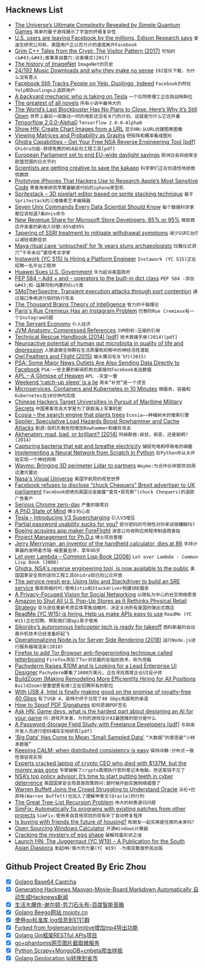 ## Hacknews List


- [The Universe’s Ultimate Complexity Revealed by Simple Quantum Games](https://www.quantamagazine.org/the-universes-ultimate-complexity-revealed-by-simple-quantum-games-20190305/)  `简单的量子游戏揭示了宇宙的终极复杂性`
- [U.S. users are leaving Facebook by the millions, Edison Research says](https://www.marketplace.org/2019/03/06/tech/exclusive-look-numbers-showing-users-leaving-facebook-by-the-millions)  `爱迪生研究公司称，美国用户正以百万计的速度离开Facebook`
- [Grim C&#43;&#43; Tales from the Crypt: The Visitor Pattern (2017)](https://cppcrypt.tumblr.com/post/168134225802)  `可怕的c&#43;&#43;故事来自墓穴:访客模式(2017)`
- [The history of ImageNet](https://hackernoon.com/data-is-the-new-oil-1227197762b2)  `ImageNet的历史`
- [24/192 Music Downloads and why they make no sense](https://people.xiph.org/~xiphmont/demo/neil-young.html)  `192音乐下载，为什么没有意义`
- [Facebook Still Tracks People on Yelp, Duolingo, Indeed](https://privacyinternational.org/blog/2758/guess-what-facebook-still-tracks-you-android-apps-even-if-you-dont-have-facebook-account)  `Facebook仍然在Yelp和Duolingo上追踪用户`
- [A backyard mechanic who is taking on Tesla](https://www.bostonglobe.com/metro/2019/03/04/the-backyard-mechanic-who-taking-tesla/Sv1l8q2sxpQvTFMp13VFwM/story.html)  `一个后院修理工正在挑战特斯拉`
- [The greatest of all novels](https://www.newcriterion.com/issues/2019/3/the-greatest-of-all-novels)  `所有小说中最伟大的`
- [The World’s Last Blockbuster Has No Plans to Close. Here’s Why It’s Still Open](https://www.nytimes.com/2019/03/06/business/the-worlds-last-blockbuster-has-no-plans-to-close-heres-why-its-still-open.html)  `世界上最后一部轰动一时的电影还没有关门的计划。这就是为什么它还开着`
- [Tensorflow 2.0.0-Alpha0](https://github.com/tensorflow/tensorflow/releases/tag/v2.0.0-alpha0)  `Tensorflow 2.0.0-Alpha0`
- [Show HN: Create Chart Images from a URL](https://quickchart.io/)  `显示HN:从URL创建图表图像`
- [Viewing Matrices and Probability as Graphs](https://www.math3ma.com/blog/matrices-probability-graphs)  `把矩阵和概率看成图形`
- [Ghidra Capabilities – Get Your Free NSA Reverse Engineering Tool [pdf]](https://www.rsaconference.com/writable/presentations/file_upload/png-t09-come-get-your-free-nsa-reverse-engineering-tool_.pdf)  `Ghidra功能-获得免费的NSA反向工程工具[pdf]`
- [European Parliament set to end EU-wide daylight savings](https://www.dw.com/en/european-parliament-set-to-end-eu-wide-daylight-savings/a-47775317)  `欧洲议会将结束全欧盟范围的日光节约`
- [Scientists are getting creative to save the kakapo](https://www.nationalgeographic.com/animals/2019/03/endangered-kapako-breeding-technology/)  `科学家们正在创造性地拯救鸮鹦鹉`
- [Prototype iPhones That Hackers Use to Research Apple’s Most Sensitive Code](https://motherboard.vice.com/en_us/article/gyakgw/the-prototype-dev-fused-iphones-that-hackers-use-to-research-apple-zero-days)  `黑客用来研究苹果最敏感代码的iphone原型机`
- [Spritestack – 3D pixelart editor based on sprite stacking technique](https://spritestack.io/)  `基于Spritestack的三维像素艺术编辑器`
- [Seven Unix Commands Every Data Scientist Should Know](http://neowaylabs.github.io/programming/unix-shell-for-data-scientists/)  `每个数据科学家都应该知道7条Unix命令`
- [New Revenue Share for Microsoft Store Developers: 85% or 95%](https://blogs.windows.com/buildingapps/2019/03/06/updated-microsoft-store-app-developer-agreement-new-revenue-share/)  `微软商店开发者的新收入份额:85%或95%`
- [Tapering of SSRI treatment to mitigate withdrawal symptoms](https://www.thelancet.com/journals/lanpsy/article/PIIS2215-0366(19)30032-X/fulltext)  `减少SSRI治疗以减轻戒断症状`
- [Maya ritual cave ‘untouched’ for 1k years stuns archaeologists](https://www.nationalgeographic.com/culture/2019/03/maya-ritual-balamku-cave-stuns-archaeologists/)  `玛雅仪式洞穴“千年未动”震惊考古学家`
- [Instawork (YC S15) Is Hiring a Platform Engineer](https://angel.co/instawork/jobs/505873-platform-engineer)  `Instawork (YC S15)正在招聘一名平台工程师`
- [Huawei Sues U.S. Government](https://www.nytimes.com/2019/03/06/business/huawei-united-states-trade-lawsuit.html)  `华为起诉美国政府`
- [PEP 584 – Add &#43; and – operators to the built-in dict class](https://www.python.org/dev/peps/pep-0584/)  `PEP 584 -添加&#43;和-运算符到内置的dict类`
- [SMoTherSpectre: Transient execution attacks through port contention](https://nebelwelt.net/blog/20190306-SMoTherSpectre.html)  `通过端口争用进行临时执行攻击`
- [The Thousand Brains Theory of Intelligence](https://numenta.com/blog/2019/01/16/the-thousand-brains-theory-of-intelligence/)  `智力的千脑理论`
- [Paris&#39;s Rue Cremieux Has an Instagram Problem](https://www.citylab.com/life/2019/03/rue-cremieux-paris-instagram-tourists-where-to-take-pictures/584164/)  `巴黎的Rue Cremieux有一个Instagram问题`
- [The Servant Economy](https://www.theatlantic.com/technology/archive/2019/03/what-happened-uber-x-companies/584236/)  `仆人经济`
- [JVM Anatomy: Compressed References](https://shipilev.net/jvm/anatomy-quarks/23-compressed-references/)  `JVM剖析:压缩的引用`
- [Technical Rescue Handbook (2014) [pdf]](http://mra.org/wp-content/uploads/2016/05/nps-technical-rescue-handbook-2014.pdf)  `技术救援手册(2014)[pdf]`
- [Neuroactive potential of human gut microbiota in quality of life and depression](https://www.nature.com/articles/s41564-018-0337-x.epdf?referrer_access_token=wrPsThpekvlDIFVfG5LcxNRgN0jAjWel9jnR3ZoTv0Pk-saWPJmzGA3H2wMSXmwWlLgoMIU-QgMdenquoZAoe6NETxnfNGaTyvKBf8sDab0d4o3IEWSDwPMHnxuzB02yxHpGxsrb_BAMi8S1xd9sKTII8ETVXrRjzyawDGyhVDxF3e1s_r1_lufiujI6-hOfoR0i-ws8EVQx2UqY7VLGaMBRs1N-olOmFv8l7zf3HcJYx3fvAbSktPcSgGBlaxr63WkPzfDrnnSyk1Lfje1HUw%3D%3D&amp;tracking_referrer=www.genengnews.com)  `人肠道微生物群在生活质量和抑郁中的神经活性潜能`
- [Owl Feathers and Flight (2015)](https://www.owlpages.com/owls/articles.php?a=7)  `猫头鹰羽毛与飞行(2015)`
- [PSA: Some Major News Outlets Are Also Sending Data Directly to Facebook](https://twitter.com/antoniogm/status/1103190266930913281)  `PSA:一些主要的新闻机构也直接向Facebook发送数据`
- [APL – A Glimpse of Heaven](http://vector.org.uk/art10011550)  `APL -天堂一瞥`
- [Weekend ‘catch-up sleep’ is a lie](https://www.washingtonpost.com/health/2019/02/28/weekend-catch-up-sleep-is-lie/)  `周末“补觉”是一个谎言`
- [Microservices, Containers and Kubernetes in 10 Minutes](https://gravitational.com/blog/microservices-containers-kubernetes/)  `微服务，容器和Kubernetes在10分钟内完成`
- [Chinese Hackers Target Universities in Pursuit of Maritime Military Secrets](https://www.wsj.com/articles/chinese-hackers-target-universities-in-pursuit-of-maritime-military-secrets-11551781800)  `中国黑客攻击大学是为了获取海上军事机密`
- [Ecosia – the search engine that plants trees](https://www.ecosia.org/)  `Ecosia——种植树木的搜索引擎`
- [Spoiler: Speculative Load Hazards Boost Rowhammer and Cache Attacks](https://arxiv.org/abs/1903.00446)  `剧透:投机负载危险增加Rowhammer和缓存攻击`
- [Akhenaten: mad, bad, or brilliant? (2014)](https://www.telegraph.co.uk/culture/art/10561090/Akhenaten-mad-bad-or-brilliant.html)  `阿赫那吞:疯狂，邪恶，还是聪明?(2014)`
- [Capturing bacteria that eat and breathe electricity](https://news.wsu.edu/2019/03/05/capturing-bacteria-eat-breathe-electricity/)  `捕捉吃电和呼吸电的细菌`
- [Implementing a Neural Network from Scratch in Python](https://victorzhou.com/blog/intro-to-neural-networks/)  `在Python中从头开始实现一个神经网络`
- [Waymo: Bringing 3D perimeter Lidar to partners](https://medium.com/waymo/bringing-3d-perimeter-lidar-to-partners-6beaa7d3dcc2)  `Waymo:为合作伙伴提供3D周边激光雷达`
- [Nasa&#39;s Visual Universe](https://artsexperiments.withgoogle.com/nasasvisualuniverse)  `美国宇航局的视觉世界`
- [Facebook refuses to disclose “chuck Chequers” Brexit advertiser to UK parliament](https://techcrunch.com/2019/03/06/facebook-refuses-to-disclose-chuck-chequers-brexit-advertiser-to-uk-parliament/)  `Facebook拒绝向英国议会披露“查克•契克斯”(chuck Chequers)的退欧广告客户`
- [Serious Chrome zero-day](https://nakedsecurity.sophos.com/2019/03/06/serious-chrome-zero-day-google-says-update-right-this-minute/)  `严重的铬零日`
- [A PhD State of Mind](https://www.nature.com/articles/s41556-018-0085-4)  `博士的心态`
- [Tesla – Introducing V3 Supercharging](https://www.tesla.com/blog/introducing-v3-supercharging)  `引入V3增压`
- [Partial password usability sucks for you?](https://gaevoy.com/2019/03/06/partial-password-sucks.html)  `部分密码的可用性对你来说很糟糕吗?`
- [Boeing acquires app maker ForeFlight](https://www.houstonchronicle.com/business/article/Boeing-acquires-Houston-flight-planning-app-maker-13668642.php)  `波音公司收购应用程序制造商食指`
- [Project Management for Ph.D.s](https://rachitnigam.com/post/project-management/)  `博士项目管理`
- [Jerry Merryman, an inventor of the handheld calculator, dies at 86](https://www.bloomberg.com/news/articles/2019-03-05/-brilliant-man-who-was-an-inventor-of-the-calculator-dies)  `手持计算器的发明者杰瑞·梅里曼去世，享年86岁`
- [Let over Lambda – Common Lisp Book (2008)](https://letoverlambda.com/)  `Let over Lambda - Common Lisp Book (2008)`
- [Ghidra, NSA&#39;s reverse engineering tool, is now available to the public](https://www.nsa.gov/ghidra)  `美国国家安全局的逆向工程工具Ghidra现已向公众开放`
- [The service mesh era: Using Istio and Stackdriver to build an SRE service](https://cloud.google.com/blog/products/devops-sre/the-service-mesh-era-using-istio-and-stackdriver-to-build-an-sre-service)  `服务网格时代:使用Istio和Stackdriver构建SRE服务`
- [A Privacy-Focused Vision for Social Networking](https://www.facebook.com/notes/mark-zuckerberg/a-privacy-focused-vision-for-social-networking/10156700570096634/)  `以隐私为中心的社交网络愿景`
- [Amazon to Shut All U.S. Pop-Up Stores as It Rethinks Physical Retail Strategy](https://www.wsj.com/articles/amazon-to-shut-all-u-s-pop-up-stores-as-it-rethinks-physical-retail-strategy-11551902178)  `亚马逊在重新考虑实体零售战略时，决定关闭所有美国的弹出式商店`
- [ReadMe (YC W15) is hiring. Help us make APIs easy to use](http://readme.io/careers)  `ReadMe (YC W15)正在招聘。帮助我们使api易于使用`
- [Sikorsky’s autonomous helicopter tech is ready for takeoff](https://www.theverge.com/transportation/2019/3/5/18250996/sikorsky-autonomous-helicopter-flying-taxi-lockheed)  `西科斯基的自动直升机技术已经准备好起飞`
- [Operationalizing Node.js for Server Side Rendering (2018)](https://medium.com/airbnb-engineering/operationalizing-node-js-for-server-side-rendering-c5ba718acfc9)  `运行Node.js进行服务器端渲染(2018)`
- [Firefox to add Tor Browser anti-fingerprinting technique called letterboxing](https://www.zdnet.com/article/firefox-to-add-tor-browser-anti-fingerprinting-technique-called-letterboxing/)  `Firefox添加了Tor浏览器的反指纹技术，称为信箱`
- [Pachyderm Raises $10M and Is Looking for a Lead Enterprise UI Designer](https://jobs.lever.co/pachyderm/)  `Pachyderm筹集了1000万美元，正在寻找首席企业UI设计师`
- [BuildZoom (Making Remodeling More Efficient)Is Hiring for All Positions](https://jobs.lever.co/buildzoom)  `BuildZoom(使重塑更有效)正在招聘所有的职位`
- [With USB 4, Intel is finally making good on the promise of royalty-free 40 Gbps](https://www.theverge.com/2019/3/4/18246182/usb-4-thunderbolt-3-specs-features-release-date)  `有了USB 4，英特尔终于兑现了40 Gbps免版税的承诺`
- [How to Spoof PDF Signatures](https://web-in-security.blogspot.com/2019/02/how-to-spoof-pdf-signatures.html)  `如何恶搞PDF签名`
- [Ask HN: Game devs, what is the hardest part about designing an AI for your game](item?id=19321637)  `问:游戏开发者，为你的游戏设计AI最困难的部分是什么`
- [A Password-Storage Field Study with Freelance Developers [pdf]](https://net.cs.uni-bonn.de/fileadmin/user_upload/naiakshi/Naiakshina_Password_Study.pdf)  `与自由开发人员进行密码储存实地研究[pdf]`
- [&#39;Big Data&#39; Has Come to Mean &#39;Small Sampled Data&#39;](https://www.forbes.com/sites/kalevleetaru/2019/02/17/the-big-data-revolution-will-be-sampled-how-big-data-has-come-to-mean-small-sampled-data/)  `“大数据”的意思是“小样本数据”`
- [Keeping CALM: when distributed consistency is easy](https://blog.acolyer.org/2019/03/06/keeping-calm-when-distributed-consistency-is-easy/)  `保持冷静:分布式一致性很容易实现`
- [Experts cracked laptop of crypto CEO who died with $137M, but the money was gone](https://www.businessinsider.com/crypto-ceo-died-with-passwords-to-137-million-but-the-money-is-gone-2019-3)  `专家破解了crypto首席执行官的笔记本电脑，但这笔钱不见了`
- [NSA’s top policy advisor: It’s time to start putting teeth in cyber deterrence](https://arstechnica.com/tech-policy/2019/03/nsas-top-policy-advisor-its-time-to-start-putting-teeth-in-cyber-deterrence/)  `美国国家安全局首席政策顾问:是时候开始实施网络威慑了`
- [Warren Buffett Joins the Crowd Struggling to Understand Oracle](https://www.bloomberg.com/news/articles/2019-02-26/buffett-joins-crowd-struggling-to-assess-opaque-oracle)  `沃伦•巴菲特(Warren Buffett)也加入了理解甲骨文(Oracle)的行列`
- [The Great Tree-List Recursion Problem](http://cslibrary.stanford.edu/109/TreeListRecursion.html)  `伟大的树表递归问题`
- [SimFix: Automatically fix programs with existing patches from other projects](https://github.com/xgdsmileboy/SimFix)  `SimFix:使用来自其他项目的现有补丁自动修复程序`
- [Is buying with friends the future of housing?](https://www.bbc.co.uk/news/business-46895770)  `和朋友一起买房是住房的未来吗?`
- [Open Sourcing Windows Calculator](https://blogs.windows.com/buildingapps/2019/03/06/announcing-the-open-sourcing-of-windows-calculator/)  `开源Windows计算器`
- [Cracking the mystery of egg shape](https://vis.sciencemag.org/eggs/)  `破解鸡蛋形状之谜`
- [Launch HN: The Juggernaut (YC W19) – A Publication for the South Asian Diaspora](item?id=19320608)  `发起HN:强大的力量(YC W19) -为南亚散居侨民出版`

## Github Project Created By Eric Zhou

- [x] [Golang Base64 Captcha](https://github.com/mojocn/base64Captcha)
- [x] [Generating Hacknews Maoyan-Movie-Board Markdown Automatically 自动生成Hacknews新闻](https://github.com/dejavuzhou/md-genie)
- [x] [生活大爆炸-谢尔顿-剪刀石头布-百度智能音箱](https://github.com/mojocn/dueros-bang-game)
- [x] [Golang Beego网站 mojotv.cn](https://github.com/mojocn/www.mojotv.cn)
- [x] [使用go标准库,log信息到钉钉群](https://github.com/mojocn/dooger)
- [x] [Forked from fogleman/primitive增加mp4导出功能](https://github.com/mojocn/primitive)
- [x] [Golang Gin框架RESTful APIs项目](https://github.com/JJJJJJJerk/ezier-golang-web-api-framework)
- [x] [go+phantomjs网页图片截取微服务](https://github.com/mojocn/screen_shot)
- [x] [Python Scrapy+MongoDB+cnbeta爬虫样板](https://github.com/mojocn/scrapy_mongodb_boilerplate_cnbeta)
- [x] [Golang Geolocation Ip转换到省市](https://github.com/mojocn/ip2location)